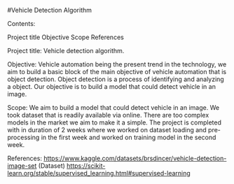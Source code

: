 #Vehicle Detection Algorithm

Contents:

Project title
Objective
Scope
References

Project title:
Vehicle detection algorithm.

Objective:
	Vehicle automation being the present trend in the technology, we aim to build a basic block of the main objective of vehicle automation that is object detection. Object detection is a process of identifying and analyzing a object. Our objective is to build a model that could detect vehicle in an image.

Scope:
	We aim to build a model that could detect vehicle in an image. We took dataset that is readily available via online. There are too complex models in the market we aim to make it a simple. The project is completed with in duration of 2 weeks where we worked on dataset loading and pre-processing in the first week and worked on training model in the second week.


References:
https://www.kaggle.com/datasets/brsdincer/vehicle-detection-image-set (Dataset)
https://scikit-learn.org/stable/supervised_learning.html#supervised-learning



